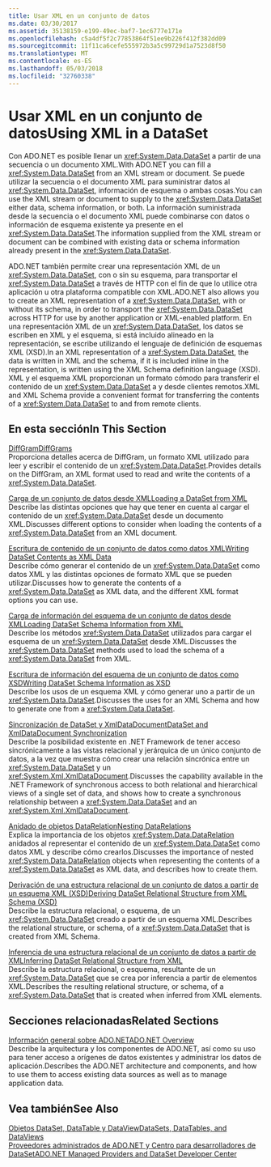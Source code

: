 ```yaml
---
title: Usar XML en un conjunto de datos
ms.date: 03/30/2017
ms.assetid: 35138159-e199-49ec-baf7-1ec6777e171e
ms.openlocfilehash: c5a4df5f2c77853864f51ee9b226f412f382dd09
ms.sourcegitcommit: 11f11ca6cefe555972b3a5c99729d1a7523d8f50
ms.translationtype: MT
ms.contentlocale: es-ES
ms.lasthandoff: 05/03/2018
ms.locfileid: "32760338"
---
```

# <a name="using-xml-in-a-dataset"></a><span data-ttu-id="2dab9-102">Usar XML en un conjunto de datos</span><span class="sxs-lookup"><span data-stu-id="2dab9-102">Using XML in a DataSet</span></span>
<span data-ttu-id="2dab9-103">Con ADO.NET es posible llenar un <xref:System.Data.DataSet> a partir de una secuencia o un documento XML.</span><span class="sxs-lookup"><span data-stu-id="2dab9-103">With ADO.NET you can fill a <xref:System.Data.DataSet> from an XML stream or document.</span></span> <span data-ttu-id="2dab9-104">Se puede utilizar la secuencia o el documento XML para suministrar datos al <xref:System.Data.DataSet>, información de esquema o ambas cosas.</span><span class="sxs-lookup"><span data-stu-id="2dab9-104">You can use the XML stream or document to supply to the <xref:System.Data.DataSet> either data, schema information, or both.</span></span> <span data-ttu-id="2dab9-105">La información suministrada desde la secuencia o el documento XML puede combinarse con datos o información de esquema existente ya presente en el <xref:System.Data.DataSet>.</span><span class="sxs-lookup"><span data-stu-id="2dab9-105">The information supplied from the XML stream or document can be combined with existing data or schema information already present in the <xref:System.Data.DataSet>.</span></span>  
  
 <span data-ttu-id="2dab9-106">ADO.NET también permite crear una representación XML de un <xref:System.Data.DataSet>, con o sin su esquema, para transportar el <xref:System.Data.DataSet> a través de HTTP con el fin de que lo utilice otra aplicación u otra plataforma compatible con XML.</span><span class="sxs-lookup"><span data-stu-id="2dab9-106">ADO.NET also allows you to create an XML representation of a <xref:System.Data.DataSet>, with or without its schema, in order to transport the <xref:System.Data.DataSet> across HTTP for use by another application or XML-enabled platform.</span></span> <span data-ttu-id="2dab9-107">En una representación XML de un <xref:System.Data.DataSet>, los datos se escriben en XML y el esquema, si está incluido alineado en la representación, se escribe utilizando el lenguaje de definición de esquemas XML (XSD).</span><span class="sxs-lookup"><span data-stu-id="2dab9-107">In an XML representation of a <xref:System.Data.DataSet>, the data is written in XML and the schema, if it is included inline in the representation, is written using the XML Schema definition language (XSD).</span></span> <span data-ttu-id="2dab9-108">XML y el esquema XML proporcionan un formato cómodo para transferir el contenido de un <xref:System.Data.DataSet> a y desde clientes remotos.</span><span class="sxs-lookup"><span data-stu-id="2dab9-108">XML and XML Schema provide a convenient format for transferring the contents of a <xref:System.Data.DataSet> to and from remote clients.</span></span>  
  
## <a name="in-this-section"></a><span data-ttu-id="2dab9-109">En esta sección</span><span class="sxs-lookup"><span data-stu-id="2dab9-109">In This Section</span></span>  
 [<span data-ttu-id="2dab9-110">DiffGram</span><span class="sxs-lookup"><span data-stu-id="2dab9-110">DiffGrams</span></span>](../../../../../docs/framework/data/adonet/dataset-datatable-dataview/diffgrams.md)  
 <span data-ttu-id="2dab9-111">Proporciona detalles acerca de DiffGram, un formato XML utilizado para leer y escribir el contenido de un <xref:System.Data.DataSet>.</span><span class="sxs-lookup"><span data-stu-id="2dab9-111">Provides details on the DiffGram, an XML format used to read and write the contents of a <xref:System.Data.DataSet>.</span></span>  
  
 [<span data-ttu-id="2dab9-112">Carga de un conjunto de datos desde XML</span><span class="sxs-lookup"><span data-stu-id="2dab9-112">Loading a DataSet from XML</span></span>](../../../../../docs/framework/data/adonet/dataset-datatable-dataview/loading-a-dataset-from-xml.md)  
 <span data-ttu-id="2dab9-113">Describe las distintas opciones que hay que tener en cuenta al cargar el contenido de un <xref:System.Data.DataSet> desde un documento XML.</span><span class="sxs-lookup"><span data-stu-id="2dab9-113">Discusses different options to consider when loading the contents of a <xref:System.Data.DataSet> from an XML document.</span></span>  
  
 [<span data-ttu-id="2dab9-114">Escritura de contenido de un conjunto de datos como datos XML</span><span class="sxs-lookup"><span data-stu-id="2dab9-114">Writing DataSet Contents as XML Data</span></span>](../../../../../docs/framework/data/adonet/dataset-datatable-dataview/writing-dataset-contents-as-xml-data.md)  
 <span data-ttu-id="2dab9-115">Describe cómo generar el contenido de un <xref:System.Data.DataSet> como datos XML y las distintas opciones de formato XML que se pueden utilizar.</span><span class="sxs-lookup"><span data-stu-id="2dab9-115">Discusses how to generate the contents of a <xref:System.Data.DataSet> as XML data, and the different XML format options you can use.</span></span>  
  
 [<span data-ttu-id="2dab9-116">Carga de información del esquema de un conjunto de datos desde XML</span><span class="sxs-lookup"><span data-stu-id="2dab9-116">Loading DataSet Schema Information from XML</span></span>](../../../../../docs/framework/data/adonet/dataset-datatable-dataview/loading-dataset-schema-information-from-xml.md)  
 <span data-ttu-id="2dab9-117">Describe los métodos <xref:System.Data.DataSet> utilizados para cargar el esquema de un <xref:System.Data.DataSet> desde XML.</span><span class="sxs-lookup"><span data-stu-id="2dab9-117">Discusses the <xref:System.Data.DataSet> methods used to load the schema of a <xref:System.Data.DataSet> from XML.</span></span>  
  
 [<span data-ttu-id="2dab9-118">Escritura de información del esquema de un conjunto de datos como XSD</span><span class="sxs-lookup"><span data-stu-id="2dab9-118">Writing DataSet Schema Information as XSD</span></span>](../../../../../docs/framework/data/adonet/dataset-datatable-dataview/writing-dataset-schema-information-as-xsd.md)  
 <span data-ttu-id="2dab9-119">Describe los usos de un esquema XML y cómo generar uno a partir de un <xref:System.Data.DataSet>.</span><span class="sxs-lookup"><span data-stu-id="2dab9-119">Discusses the uses for an XML Schema and how to generate one from a <xref:System.Data.DataSet>.</span></span>  
  
 [<span data-ttu-id="2dab9-120">Sincronización de DataSet y XmlDataDocument</span><span class="sxs-lookup"><span data-stu-id="2dab9-120">DataSet and XmlDataDocument Synchronization</span></span>](../../../../../docs/framework/data/adonet/dataset-datatable-dataview/dataset-and-xmldatadocument-synchronization.md)  
 <span data-ttu-id="2dab9-121">Describe la posibilidad existente en .NET Framework de tener acceso sincrónicamente a las vistas relacional y jerárquica de un único conjunto de datos, a la vez que muestra cómo crear una relación sincrónica entre un <xref:System.Data.DataSet> y un <xref:System.Xml.XmlDataDocument>.</span><span class="sxs-lookup"><span data-stu-id="2dab9-121">Discusses the capability available in the .NET Framework of synchronous access to both relational and hierarchical views of a single set of data, and shows how to create a synchronous relationship between a <xref:System.Data.DataSet> and an <xref:System.Xml.XmlDataDocument>.</span></span>  
  
 [<span data-ttu-id="2dab9-122">Anidado de objetos DataRelation</span><span class="sxs-lookup"><span data-stu-id="2dab9-122">Nesting DataRelations</span></span>](../../../../../docs/framework/data/adonet/dataset-datatable-dataview/nesting-datarelations.md)  
 <span data-ttu-id="2dab9-123">Explica la importancia de los objetos <xref:System.Data.DataRelation> anidados al representar el contenido de un <xref:System.Data.DataSet> como datos XML y describe cómo crearlos.</span><span class="sxs-lookup"><span data-stu-id="2dab9-123">Discusses the importance of nested <xref:System.Data.DataRelation> objects when representing the contents of a <xref:System.Data.DataSet> as XML data, and describes how to create them.</span></span>  
  
 [<span data-ttu-id="2dab9-124">Derivación de una estructura relacional de un conjunto de datos a partir de un esquema XML (XSD)</span><span class="sxs-lookup"><span data-stu-id="2dab9-124">Deriving DataSet Relational Structure from XML Schema (XSD)</span></span>](../../../../../docs/framework/data/adonet/dataset-datatable-dataview/deriving-dataset-relational-structure-from-xml-schema-xsd.md)  
 <span data-ttu-id="2dab9-125">Describe la estructura relacional, o esquema, de un <xref:System.Data.DataSet> creado a partir de un esquema XML.</span><span class="sxs-lookup"><span data-stu-id="2dab9-125">Describes the relational structure, or schema, of a <xref:System.Data.DataSet> that is created from XML Schema.</span></span>  
  
 [<span data-ttu-id="2dab9-126">Inferencia de una estructura relacional de un conjunto de datos a partir de XML</span><span class="sxs-lookup"><span data-stu-id="2dab9-126">Inferring DataSet Relational Structure from XML</span></span>](../../../../../docs/framework/data/adonet/dataset-datatable-dataview/inferring-dataset-relational-structure-from-xml.md)  
 <span data-ttu-id="2dab9-127">Describe la estructura relacional, o esquema, resultante de un <xref:System.Data.DataSet> que se crea por inferencia a partir de elementos XML.</span><span class="sxs-lookup"><span data-stu-id="2dab9-127">Describes the resulting relational structure, or schema, of a <xref:System.Data.DataSet> that is created when inferred from XML elements.</span></span>  
  
## <a name="related-sections"></a><span data-ttu-id="2dab9-128">Secciones relacionadas</span><span class="sxs-lookup"><span data-stu-id="2dab9-128">Related Sections</span></span>  
 [<span data-ttu-id="2dab9-129">Información general sobre ADO.NET</span><span class="sxs-lookup"><span data-stu-id="2dab9-129">ADO.NET Overview</span></span>](../../../../../docs/framework/data/adonet/ado-net-overview.md)  
 <span data-ttu-id="2dab9-130">Describe la arquitectura y los componentes de ADO.NET, así como su uso para tener acceso a orígenes de datos existentes y administrar los datos de aplicación.</span><span class="sxs-lookup"><span data-stu-id="2dab9-130">Describes the ADO.NET architecture and components, and how to use them to access existing data sources as well as to manage application data.</span></span>  
  
## <a name="see-also"></a><span data-ttu-id="2dab9-131">Vea también</span><span class="sxs-lookup"><span data-stu-id="2dab9-131">See Also</span></span>  
 [<span data-ttu-id="2dab9-132">Objetos DataSet, DataTable y DataView</span><span class="sxs-lookup"><span data-stu-id="2dab9-132">DataSets, DataTables, and DataViews</span></span>](../../../../../docs/framework/data/adonet/dataset-datatable-dataview/index.md)  
 [<span data-ttu-id="2dab9-133">Proveedores administrados de ADO.NET y Centro para desarrolladores de DataSet</span><span class="sxs-lookup"><span data-stu-id="2dab9-133">ADO.NET Managed Providers and DataSet Developer Center</span></span>](http://go.microsoft.com/fwlink/?LinkId=217917)
